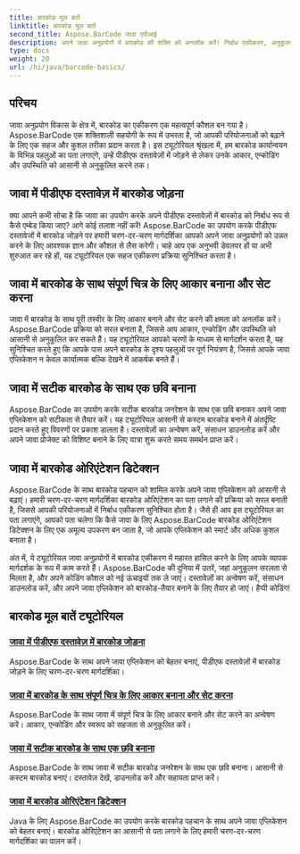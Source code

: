 ```yaml
---
title: बारकोड मूल बातें
linktitle: बारकोड मूल बातें
second_title: Aspose.BarCode जावा एपीआई
description: अपने जावा अनुप्रयोगों में बारकोड की शक्ति को अनलॉक करें! निर्बाध एकीकरण, अनुकूलन और पहचान के लिए Aspose.BarCode ट्यूटोरियल में गोता लगाएँ।
type: docs
weight: 20
url: /hi/java/barcode-basics/
---
```


## परिचय

जावा अनुप्रयोग विकास के क्षेत्र में, बारकोड का एकीकरण एक महत्वपूर्ण कौशल बन गया है। Aspose.BarCode एक शक्तिशाली सहयोगी के रूप में उभरता है, जो आपकी परियोजनाओं को बढ़ाने के लिए एक सहज और कुशल तरीका प्रदान करता है। इस ट्यूटोरियल श्रृंखला में, हम बारकोड कार्यान्वयन के विभिन्न पहलुओं का पता लगाएंगे, उन्हें पीडीएफ दस्तावेज़ों में जोड़ने से लेकर उनके आकार, एन्कोडिंग और उपस्थिति को आसानी से अनुकूलित करने तक।

## जावा में पीडीएफ दस्तावेज़ में बारकोड जोड़ना

क्या आपने कभी सोचा है कि जावा का उपयोग करके अपने पीडीएफ दस्तावेज़ों में बारकोड को निर्बाध रूप से कैसे एम्बेड किया जाए? आगे कोई तलाश नहीं करें! Aspose.BarCode का उपयोग करके पीडीएफ दस्तावेजों में बारकोड जोड़ने पर हमारी चरण-दर-चरण मार्गदर्शिका आपको अपने जावा अनुप्रयोगों को उन्नत करने के लिए आवश्यक ज्ञान और कौशल से लैस करेगी। चाहे आप एक अनुभवी डेवलपर हों या अभी शुरुआत कर रहे हों, यह ट्यूटोरियल एक सहज एकीकरण प्रक्रिया सुनिश्चित करता है।

## जावा में बारकोड के साथ संपूर्ण चित्र के लिए आकार बनाना और सेट करना

जावा में बारकोड के साथ पूरी तस्वीर के लिए आकार बनाने और सेट करने की क्षमता को अनलॉक करें। Aspose.BarCode प्रक्रिया को सरल बनाता है, जिससे आप आकार, एन्कोडिंग और उपस्थिति को आसानी से अनुकूलित कर सकते हैं। यह ट्यूटोरियल आपको चरणों के माध्यम से मार्गदर्शन करता है, यह सुनिश्चित करते हुए कि आपके पास अपने बारकोड के दृश्य पहलुओं पर पूर्ण नियंत्रण है, जिससे आपके जावा एप्लिकेशन न केवल कार्यात्मक बल्कि देखने में आकर्षक बनते हैं।

## जावा में सटीक बारकोड के साथ एक छवि बनाना

Aspose.BarCode का उपयोग करके सटीक बारकोड जनरेशन के साथ एक छवि बनाकर अपने जावा एप्लिकेशन को सटीकता से तैयार करें। यह ट्यूटोरियल आसानी से कस्टम बारकोड बनाने में अंतर्दृष्टि प्रदान करते हुए विवरणों पर प्रकाश डालता है। दस्तावेज़ों का अन्वेषण करें, संसाधन डाउनलोड करें और अपने जावा प्रोजेक्ट को विशिष्ट बनाने के लिए यात्रा शुरू करते समय समर्थन प्राप्त करें।

## जावा में बारकोड ओरिएंटेशन डिटेक्शन

Aspose.BarCode के साथ बारकोड पहचान को शामिल करके अपने जावा एप्लिकेशन को आसानी से बढ़ाएं। हमारी चरण-दर-चरण मार्गदर्शिका बारकोड ओरिएंटेशन का पता लगाने की प्रक्रिया को सरल बनाती है, जिससे आपकी परियोजनाओं में निर्बाध एकीकरण सुनिश्चित होता है। जैसे ही आप इस ट्यूटोरियल का पता लगाएंगे, आपको पता चलेगा कि कैसे जावा के लिए Aspose.BarCode बारकोड ओरिएंटेशन डिटेक्शन के लिए एक अमूल्य उपकरण बन जाता है, जो आपके एप्लिकेशन को स्मार्ट और अधिक कुशल बनाता है।

अंत में, ये ट्यूटोरियल जावा अनुप्रयोगों में बारकोड एकीकरण में महारत हासिल करने के लिए आपके व्यापक मार्गदर्शक के रूप में काम करते हैं। Aspose.BarCode की दुनिया में उतरें, जहां अनुकूलन सरलता से मिलता है, और अपने कोडिंग कौशल को नई ऊंचाइयों तक ले जाएं। दस्तावेज़ों का अन्वेषण करें, संसाधन डाउनलोड करें, और अपने जावा एप्लिकेशन को बारकोड-तैयार बनाने के लिए तैयार हो जाएं। हैप्पी कोडिंग!
## बारकोड मूल बातें ट्यूटोरियल
### [जावा में पीडीएफ दस्तावेज़ में बारकोड जोड़ना](./adding-barcode-to-pdf-document/)
Aspose.BarCode के साथ अपने जावा एप्लिकेशन को बेहतर बनाएं, पीडीएफ दस्तावेज़ों में बारकोड जोड़ने के लिए चरण-दर-चरण मार्गदर्शिका।
### [जावा में बारकोड के साथ संपूर्ण चित्र के लिए आकार बनाना और सेट करना](./creating-setting-size-whole-picture-barcode/)
Aspose.BarCode के साथ जावा में संपूर्ण चित्र के लिए आकार बनाने और सेट करने का अन्वेषण करें। आकार, एन्कोडिंग और स्वरूप को सहजता से अनुकूलित करें।
### [जावा में सटीक बारकोड के साथ एक छवि बनाना](./creating-image-exact-barcode/)
Aspose.BarCode के साथ जावा में सटीक बारकोड जनरेशन के साथ एक छवि बनाना। आसानी से कस्टम बारकोड बनाएं। दस्तावेज़ देखें, डाउनलोड करें और सहायता प्राप्त करें।
### [जावा में बारकोड ओरिएंटेशन डिटेक्शन](./detecting-barcode-orientation/)
Java के लिए Aspose.BarCode का उपयोग करके बारकोड पहचान के साथ अपने जावा एप्लिकेशन को बेहतर बनाएं। बारकोड ओरिएंटेशन का आसानी से पता लगाने के लिए हमारी चरण-दर-चरण मार्गदर्शिका का पालन करें।